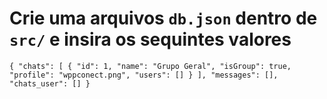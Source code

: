 # Crie uma arquivos `db.json` dentro de `src/` e insira os sequintes valores

`{
  "chats": [
    {
      "id": 1,
      "name": "Grupo Geral",
      "isGroup": true,
      "profile": "wppconect.png",
      "users": []
    }
    ],
  "messages": [],
  "chats_user": []
}`